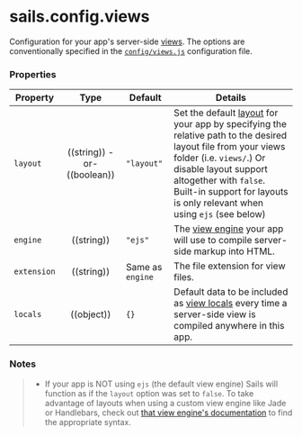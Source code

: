 # sails.config.views

Configuration for your app's server-side [views](http://sailsjs.org/documentation/concepts/Views).  The options are conventionally specified in the [`config/views.js`](http://sailsjs.org/documentation/anatomy/myApp/config/views.js.html) configuration file.


### Properties

| Property    | Type       | Default   | Details |
|-------------|:----------:|-----------|---------|
| `layout`    | ((string)) -or- ((boolean))     | `"layout"`  | Set the default [layout](http://sailsjs.org/documentation/concepts/Views/Layouts.html) for your app by specifying the relative path to the desired layout file from your views folder (i.e. `views/`.)  Or disable layout support altogether with `false`.  Built-in support for layouts is only relevant when using `ejs` (see below)
| `engine`    | ((string)) | `"ejs"` | The [view engine](http://sailsjs.org/documentation/concepts/Views/ViewEngines.html) your app will use to compile server-side markup into HTML.
| `extension` | ((string)) | Same as `engine` | The file extension for view files. |
| `locals`    | ((object)) | `{}` | Default data to be included as [view locals](http://sailsjs.org/documentation/concepts/Views/Locals.html) every time a server-side view is compiled anywhere in this app. |

### Notes

> + If your app is NOT using `ejs` (the default view engine) Sails will function as if the `layout` option was set to `false`.  To take advantage of layouts when using a custom view engine like Jade or Handlebars, check out [that view engine's documentation](http://sailsjs.org/documentation/concepts/Views/ViewEngines.html) to find the appropriate syntax.




<docmeta name="displayName" value="sails.config.views">
